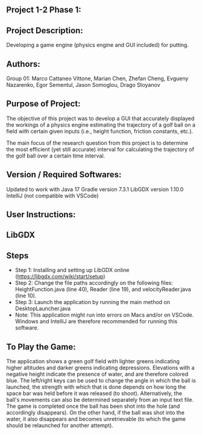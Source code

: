 Project 1-2 Phase 1:
----------------

Project Description:
--------------
Developing a game engine (physics engine and GUI included) for putting.

Authors:
--------
Group 01: Marco Cattaneo Vittone, Marian Chen, Zhefan Cheng, Evgueny Nazarenko, Egor Sementul, Jason Somoglou, Drago Stoyanov

Purpose of Project:
-------------------
The objective of this project was to develop a GUI that accurately displayed the workings of a physics engine estimating the trajectory of a golf ball on a field with certain given inputs (i.e., height function, friction constants, etc.).

The main focus of the research question from this project is to determine the most efficient (yet still accurate) interval for calculating the trajectory of the golf ball over a certain time interval.

Version / Required Softwares:
----------------
Updated to work with Java 17
Gradle version 7.3.1
LibGDX version 1.10.0
IntelliJ (not compatible with VSCode)

User Instructions:
------------------

LibGDX
------

Steps
-----
- Step 1: Installing and setting up LibGDX online (https://libgdx.com/wiki/start/setup)
- Step 2: Change the file paths accordingly on the following files: HeightFunction.java (line 40), Reader (line 19), and velocityReader.java (line 10).
- Step 3: Launch the application by running the main method on DesktopLauncher.java
- Note: This application might run into errors on Macs and/or on VSCode. Windows and IntelliJ are therefore recommended for running this software.

To Play the Game:
-----------------------------------
The application shows a green golf field with lighter greens indicating higher altitudes and darker greens indicating depressions. Elevations with a negative height indicate the presence of water, and are therefore colored blue. The left/right keys can be used to change the angle in which the ball is launched, the strength with which that is done depends on how long the space bar was held before it was released (to shoot). Alternatively, the ball's movements can also be determined separately from an input text file. The game is completed once the ball has been shot into the hole (and accordingly disappears). On the other hand, if the ball was shot into the water, it also disappears and becomes unretrievable (to which the game should be relaunched for another attempt).